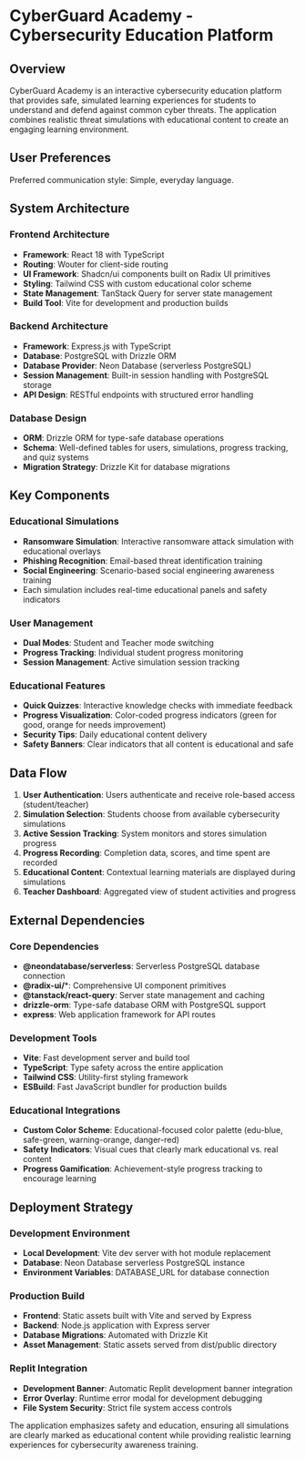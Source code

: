 # CyberGuard Academy - Cybersecurity Education Platform

## Overview

CyberGuard Academy is an interactive cybersecurity education platform that provides safe, simulated learning experiences for students to understand and defend against common cyber threats. The application combines realistic threat simulations with educational content to create an engaging learning environment.

## User Preferences

Preferred communication style: Simple, everyday language.

## System Architecture

### Frontend Architecture
- **Framework**: React 18 with TypeScript
- **Routing**: Wouter for client-side routing
- **UI Framework**: Shadcn/ui components built on Radix UI primitives
- **Styling**: Tailwind CSS with custom educational color scheme
- **State Management**: TanStack Query for server state management
- **Build Tool**: Vite for development and production builds

### Backend Architecture
- **Framework**: Express.js with TypeScript
- **Database**: PostgreSQL with Drizzle ORM
- **Database Provider**: Neon Database (serverless PostgreSQL)
- **Session Management**: Built-in session handling with PostgreSQL storage
- **API Design**: RESTful endpoints with structured error handling

### Database Design
- **ORM**: Drizzle ORM for type-safe database operations
- **Schema**: Well-defined tables for users, simulations, progress tracking, and quiz systems
- **Migration Strategy**: Drizzle Kit for database migrations

## Key Components

### Educational Simulations
- **Ransomware Simulation**: Interactive ransomware attack simulation with educational overlays
- **Phishing Recognition**: Email-based threat identification training
- **Social Engineering**: Scenario-based social engineering awareness training
- Each simulation includes real-time educational panels and safety indicators

### User Management
- **Dual Modes**: Student and Teacher mode switching
- **Progress Tracking**: Individual student progress monitoring
- **Session Management**: Active simulation session tracking

### Educational Features
- **Quick Quizzes**: Interactive knowledge checks with immediate feedback
- **Progress Visualization**: Color-coded progress indicators (green for good, orange for needs improvement)
- **Security Tips**: Daily educational content delivery
- **Safety Banners**: Clear indicators that all content is educational and safe

## Data Flow

1. **User Authentication**: Users authenticate and receive role-based access (student/teacher)
2. **Simulation Selection**: Students choose from available cybersecurity simulations
3. **Active Session Tracking**: System monitors and stores simulation progress
4. **Progress Recording**: Completion data, scores, and time spent are recorded
5. **Educational Content**: Contextual learning materials are displayed during simulations
6. **Teacher Dashboard**: Aggregated view of student activities and progress

## External Dependencies

### Core Dependencies
- **@neondatabase/serverless**: Serverless PostgreSQL database connection
- **@radix-ui/***: Comprehensive UI component primitives
- **@tanstack/react-query**: Server state management and caching
- **drizzle-orm**: Type-safe database ORM with PostgreSQL support
- **express**: Web application framework for API routes

### Development Tools
- **Vite**: Fast development server and build tool
- **TypeScript**: Type safety across the entire application
- **Tailwind CSS**: Utility-first styling framework
- **ESBuild**: Fast JavaScript bundler for production builds

### Educational Integrations
- **Custom Color Scheme**: Educational-focused color palette (edu-blue, safe-green, warning-orange, danger-red)
- **Safety Indicators**: Visual cues that clearly mark educational vs. real content
- **Progress Gamification**: Achievement-style progress tracking to encourage learning

## Deployment Strategy

### Development Environment
- **Local Development**: Vite dev server with hot module replacement
- **Database**: Neon Database serverless PostgreSQL instance
- **Environment Variables**: DATABASE_URL for database connection

### Production Build
- **Frontend**: Static assets built with Vite and served by Express
- **Backend**: Node.js application with Express server
- **Database Migrations**: Automated with Drizzle Kit
- **Asset Management**: Static assets served from dist/public directory

### Replit Integration
- **Development Banner**: Automatic Replit development banner integration
- **Error Overlay**: Runtime error modal for development debugging
- **File System Security**: Strict file system access controls

The application emphasizes safety and education, ensuring all simulations are clearly marked as educational content while providing realistic learning experiences for cybersecurity awareness training.